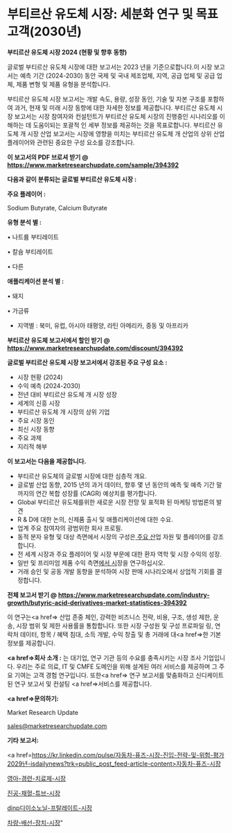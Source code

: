 # 부티르산 유도체 시장: 세분화 연구 및 목표 고객(2030년)

<strong>부티르산 유도체 시장 2024 (현황 및 향후 동향)</strong>

글로벌 부티르산 유도체 시장에 대한 보고서는 2023 년을 기준으로합니다.이 시장 보고서는 예측 기간 (2024-2030) 동안 국제 및 국내 제조업체, 지역, 공급 업체 및 공급 업체, 제품 변형 및 제품 유형을 분석합니다.

부티르산 유도체 시장 보고서는 개발 속도, 용량, 성장 동인, 기술 및 자본 구조를 포함하여 과거, 현재 및 미래 시장 동향에 대한 자세한 정보를 제공합니다. 부티르산 유도체 시장 보고서는 시장 참여자와 컨설턴트가 부티르산 유도체 시장의 진행중인 시나리오를 이해하는 데 도움이되는 포괄적 인 세부 정보를 제공하는 것을 목표로합니다. 부티르산 유도체 개 시장 산업 보고서는 시장에 영향을 미치는 부티르산 유도체 개 산업의 상위 산업 플레이어와 관련된 중요한 구성 요소를 강조합니다.



<strong>이 보고서의 PDF 브로셔 받기 @ <a href=https://www.marketresearchupdate.com/sample/394392>https://www.marketresearchupdate.com/sample/394392</a></strong>



<strong>다음과 같이 분류되는 글로벌 부티르산 유도체 시장 :</strong>



<strong>주요 플레이어 :</strong>

Sodium Butyrate, Calcium Butyrate



<strong>유형 분석 별 :</strong>

• 나트륨 부티레이트

• 칼슘 부티레이트

• 다른



<strong>애플리케이션 분석 별 :</strong>

• 돼지

• 가금류

<ul>
  <li>지역별 : 북미, 유럽, 아시아 태평양, 라틴 아메리카, 중동 및 아프리카</li>
</ul>


<strong>부티르산 유도체 보고서에서 할인 받기 @ <a href=https://www.marketresearchupdate.com/discount/394392>https://www.marketresearchupdate.com/discount/394392</a></strong>



<strong>글로벌 부티르산 유도체 시장 보고서에서 강조된 주요 구성 요소 :</strong>
<ul>
  <li>시장 현황 (2024)</li>
  <li>수익 예측 (2024-2030)</li>
  <li>전년 대비 부티르산 유도체 개 시장 성장</li>
  <li>세계의 신흥 시장</li>
  <li>부티르산 유도체 개 시장의 상위 기업</li>
  <li>주요 시장 동인</li>
  <li>최신 시장 동향</li>
  <li>주요 과제</li>
  <li>지리적 해부</li>
</ul>


<strong>이 보고서는 다음을 제공합니다.</strong>
<ul>
  <li>부티르산 유도체의 글로벌 시장에 대한 심층적 개요.</li>
  <li>글로벌 산업 동향, 2015 년의 과거 데이터, 향후 몇 년 동안의 예측 및 예측 기간 말까지의 연간 복합 성장률 (CAGR) 예상치를 평가합니다.</li>
  <li>Global 부티르산 유도체를위한 새로운 시장 전망 및 표적화 된 마케팅 방법론의 발견</li>
  <li>R &amp; D에 대한 논의, 신제품 출시 및 애플리케이션에 대한 수요.</li>
  <li>업계 주요 참여자의 광범위한 회사 프로필.</li>
  <li>동적 분자 유형 및 대상 측면에서 시장의 구성은<a href=> 주요 산</a>업 자원 및 플레이어를 강조합니다.</li>
  <li>전 세계 시장과 주요 플레이어 및 시장 부문에 대한 환자 역학 및 시장 수익의 성장.</li>
  <li>일반 및 프리미엄 제품 수익 측면<a href=>에서 시</a>장을 연구하십시오.</li>
  <li>거래 승인 및 공동 개발 동향을 분석하여 시장 판매 시나리오에서 상업적 기회를 결정합니다.</li>
</ul>



<strong>전체 보고서 받기 @ <a href=https://www.marketresearchupdate.com/industry-growth/butyric-acid-derivatives-market-statistices-394392>https://www.marketresearchupdate.com/industry-growth/butyric-acid-derivatives-market-statistices-394392</a></strong>

이 연구는<a href=> 산업 존중</a> 체인, 강력한 비즈니스 전략, 비용, 구조, 생성 제한, 운송, 시장 범위 및 제한 사용률을 통합합니다. 또한 시장 구성원 및 구성 프로파일 링, 연락처 데이터, 항목 / 혜택 침대, 소득 개발, 수익 창출 및 총 거래에 대<a href=>한 기본 </a>정보를 제공합니다.



<strong><a href=>회사 소</a>개 :</strong>
는 대기업, 연구 기관 등의 수요를 충족시키는 시장 조사 기업입니다. 우리는 주로 의료, IT 및 CMFE 도메인을 위해 설계된 여러 서비스를 제공하며 그 주요 기여는 고객 경험 연구입니다. 또한<a href=> 연구 보</a>고서를 맞춤화하고 신디케이트 된 연구 보고서 및 컨설팅 <a href=>서비스</a>를 제공합니다.



<strong><a href=>문의하기:</a></strong>

Market Research Update

sales@marketresearchupdate.com



<strong>기타 보고서:</strong>

<a href=https://kr.linkedin.com/pulse/자동차-퓨즈-시장-진입-전략-및-위험-평가2029년-isdailynews?trk=public_post_feed-article-content>자동차-퓨즈-시장</a>

<a href=https://www.linkedin.com/pulse/영아-경련-치료제-시장-경쟁-분석-및-성장-잠재력-2029-market-matrix-musings-analysis/>영아-경련-치료제-시장</a>

<a href=https://www.linkedin.com/pulse/진공-채혈-튜브-시장-현재-및-미래-성장-2029-survey-savvy-insights-360-analysis-okxcf/>진공-채혈-튜브-시장</a>

<a href=https://www.linkedin.com/pulse/dinp디이소노닐-프탈레이트-시장-동향-및-성장-전망-isdailynews-ag2sf/>dinp디이소노닐-프탈레이트-시장</a>

<a href=https://www.linkedin.com/pulse/차량-배선-장치-시장-경쟁-분석-및-성장-잠재력-2030-consumer-connection-compendium-ana-emzyf/>차량-배선-장치-시장</a>"
